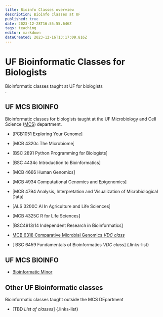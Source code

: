 ```yaml
---
title: Bioinfo Classes overview
description: Bioinfo classes at UF
published: true
date: 2023-12-28T16:55:55.646Z
tags: teaching
editor: markdown
dateCreated: 2023-12-16T13:17:09.816Z
---
```



# UF Bioinformatic Classes for Biologists

Bioinformatic classes taught at UF for biologists  
.

## UF MCS BIOINFO
Bioinformatic classes for biologists taught at the UF Microbiology and Cell Science ([MCS](https://microcell.ufl.edu/academics--teaching/)) department.

- [PCB1051	Exploring Your Genome]
- [MCB 4320c The Microbiome]
- [BSC 2891 Python Programming for Biologists]
- [BSC 4434c Introduction to Bioinformatics]
- [MCB 4666  Human Genomics]
- [MCB 4934 Computational Genomics and Epigenomics] 
- [MCB 4794 Analysis, Interpretation and Visualization of Microbiological Data]
- [ALS 3200C AI In Agriculture and Life Sciences]
- [MCB 4325C R for Life Sciences]
- [BSC4913/14 	Independent Research in Bioinformatics]
- [MCB 6318 Comparative Microbial Genomics *VDC class*](https://vdclab-wiki.herokuapp.com/en/classes/MCB6318)

- [ BSC 6459 Fundamentals of Bioinformatics *VDC class*]
{.links-list}

## UF MCS BIOINFO
- [Bioinformatic Minor](https://microcell.ufl.edu/mcs-apps/bioinfo/site/BioinfoMinor.html)

## Other UF Bioinformatic classes
Bioinformatic classes  taught outside the MCS DEpartment
- [TBD *List of classes*]
{.links-list}

